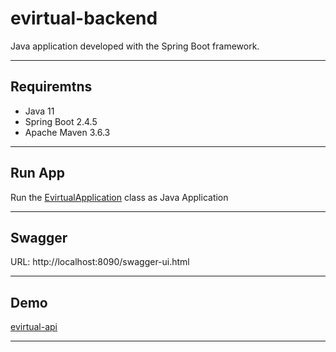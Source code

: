 # evirtual-backend
Java application developed with the Spring Boot framework.

----------

## Requiremtns
- Java 11
- Spring Boot 2.4.5
- Apache Maven 3.6.3 

----------

## Run App
Run the [EvirtualApplication][1] class as Java Application

----------

## Swagger
URL: http://localhost:8090/swagger-ui.html

----------

## Demo
[evirtual-api][2]

----------

[1]: https://github.com/erebelo/evirtual-backend/blob/master/src/main/java/com/erebelo/evirtual/EvirtualApplication.java
[2]: https://evirtual-api.herokuapp.com/swagger-ui.html

